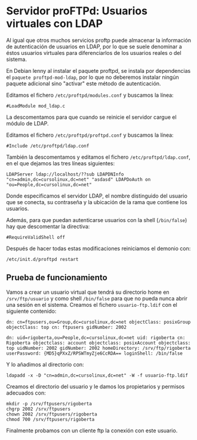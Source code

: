 # Servidor proFTPd: Usuarios virtuales con LDAP

Al igual que otros muchos servicios proftp puede almacenar la información de autenticación de usuarios en LDAP, por lo que se suele denominar a éstos usuarios virtuales para diferenciarlos de los usuarios reales o del sistema.  
  
En Debian lenny al instalar el paquete proftpd, se instala por dependencias el `paquete proftpd-mod-ldap`, por lo que no deberemos instalar ningún paquete adicional sino "activar" este método de autenticación.  
  
Editamos el fichero `/etc/proftpd/modules.conf` y buscamos la línea:  

    #LoadModule mod_ldap.c

La descomentamos para que cuando se reinicie el servidor cargue el módulo de LDAP.  
  
Editamos el fichero `/etc/proftpd/proftpd.conf` y buscamos la línea:  

    #Include /etc/proftpd/ldap.conf

También la descomentamos y editamos el fichero `/etc/proftpd/ldap.conf`, en el que dejamos las tres líneas siguientes:  

    LDAPServer ldap://localhost/??sub LDAPDNInfo "cn=admin,dc=cursolinux,dc=net" "asdasd" LDAPDoAuth on "ou=People,dc=cursolinux,dc=net"

Donde especificamos el servidor LDAP, el nombre distinguido del usuario que se conecta, su contraseña y la ubicación de la rama que contiene los usuarios.  
  
Además, para que puedan autenticarse usuarios con la shell (`/bin/false`) hay que descomentar la directiva:  

    #RequireValidShell off 

Después de hacer todas estas modificaciones reiniciamos el demonio con:

    /etc/init.d/proftpd restart 

## Prueba de funcionamiento

Vamos a crear un usuario virtual que tendrá su directorio home en `/srv/ftp/usuario` y como shell `/bin/false` para que no pueda nunca abrir una sesión en el sistema. Creamos el fichero `usuario-ftp.ldif` con el siguiente contenido:  

    dn: cn=ftpusers,ou=Group,dc=cursolinux,dc=net objectClass: posixGroup objectClass: top cn: ftpusers gidNumber: 2002

    dn: uid=rigoberta,ou=People,dc=cursolinux,dc=net uid: rigoberta cn: Rigoberta objectclass: account objectclass: posixAccount objectclass: top uidNumber: 2002 gidNumber: 2002 homeDirectory: /srv/ftp/rigoberta userPassword: {MD5}qPXxZ/RPSWTmyZje6CcRDA== loginShell: /bin/false

Y lo añadimos al directorio con:  

    ldapadd -x -D "cn=admin,dc=cursolinux,dc=net" -W -f usuario-ftp.ldif

Creamos el directorio del usuario y le damos los propietarios y permisos adecuados con:  

    mkdir -p /srv/ftpusers/rigoberta 
    chgrp 2002 /srv/ftpusers 
    chown 2002 /srv/ftpusers/rigoberta 
    chmod 700 /srv/ftpusers/rigoberta

Finalmente probamos con un cliente ftp la conexión con este usuario.